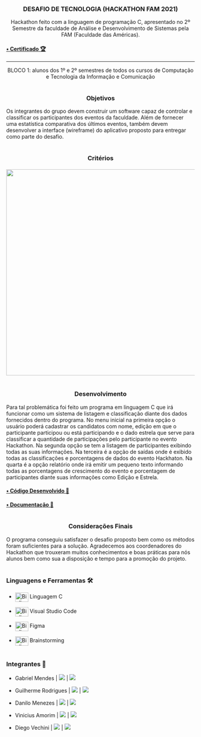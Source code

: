 <div align = "center">
  <h3>
  <b>DESAFIO DE TECNOLOGIA (HACKATHON FAM 2021)</b></br>
  </div>
 <p align="center">Hackathon feito com a linguagem de programação C, apresentado no 2º Semestre da faculdade de Análise e Desenvolvimento de Sistemas pela FAM (Faculdade das Américas).</p>
 <h4><b><a href="https://github.com/Biellms/Hackathon-FAM-2021/blob/main/Documentação/Certificado%20Menção%20Honrosa%20Hackathon.pdf" target="_blank"><p target="blank">• Certificado 🏆</a></b></h3>

<hr>

<p align="center">BLOCO 1: alunos dos 1º e 2º semestres de todos os cursos de Computação e Tecnologia da Informação e Comunicação</p>

#

<div align="center">
  <h3><b>Objetivos</b></h3>
  </div>

Os integrantes do grupo devem construir um software capaz de controlar e classificar os participantes dos eventos da faculdade. Além de fornecer uma estatística comparativa dos últimos eventos, também devem desenvolver a interface (wireframe) do aplicativo proposto para entregar como parte do desafio.

#

<div align="center">
  <p><b><h3>Critérios</b></br></br>
  <img width="550px" src="https://i.imgur.com/bxnIY76.png"/>
  </div>

#

<div align="center">
  <h3><b>Desenvolvimento</b></h3>
  </div>

Para tal problemática foi feito um programa em linguagem C que irá funcionar como um sistema de listagem e classificação diante dos dados fornecidos dentro do programa. No menu inicial na primeira opção o usuário poderá cadastrar os candidatos com nome, edição em que o participante participou ou está participando e o dado estrela que serve para classificar a quantidade de participações pelo participante no evento Hackathon. Na segunda opção se tem a listagem de participantes exibindo todas as suas informações. Na terceira é a opção de saídas onde é exibido todas as classificações e porcentagens de dados do evento Hackhaton. Na quarta é a opção relatório onde irá emitir um pequeno texto informando todas as porcentagens de crescimento do evento e porcentagem de participantes diante suas informações como Edição e Estrela.

<h4><b><a href="https://github.com/Biellms/Hackathon-FAM-2021/blob/main/Desafio.cpp" target="_blank"><p target="_blank">• Código Desenvolvido 📝</a></b></h3>

<h4><b><a href="https://github.com/Biellms/Hackathon-FAM-2021/tree/main/Documentação" target="_blank"><p target="blank">• Documentação 📄</a></b></h3>

#

<div align="center">
  <h3><b>Considerações Finais</b></h3>
  </div>

O programa conseguiu satisfazer o desafio proposto bem como os métodos foram suficientes para a solução. Agradecemos aos coordenadores do Hackathon que trouxeram muitos conhecimentos e boas práticas para nós alunos bem como sua a disposição e tempo para a promoção do projeto.

#

### **Linguagens e Ferramentas** 🛠
- <img align="center" alt="Biell-C" height="25" width="35" src="https://cdn.jsdelivr.net/gh/devicons/devicon/icons/c/c-original.svg"/> Linguagem C 
- <img align="center" alt="Biell-Vscode" height="25" width="35" src="https://cdn.jsdelivr.net/gh/devicons/devicon/icons/vscode/vscode-original.svg"/> Visual Studio Code
- <img align="center" alt="Biell-Figma" height="25" width="35" src="https://cdn.jsdelivr.net/gh/devicons/devicon/icons/figma/figma-original.svg"/> Figma

- <img align="center" alt="Biell-Figma" height="25" width="35" src="https://i.imgur.com/JhA0enO.png"/> Brainstorming

#

### **Integrantes** 🤖

- Gabriel Mendes |  <a href="https://www.linkedin.com/in/gabriel-mendes-0706ab1b8" target="_blank"><img src="https://img.shields.io/badge/-Linkedin-blue" target="_blank"></a> |  <a href="https://github.com/Biellms" target="_blank"><img src="https://img.shields.io/badge/-Github-gray" target="_blank"></a> 
- Guilherme Rodrigues |  <a href="https://www.linkedin.com/in/guilhermedev/" target="_blank"><img src="https://img.shields.io/badge/-Linkedin-blue" target="_blank"></a> |  <a href="https://github.com/GuilhermeRodriguesSantos?tab=repositories" target="_blank"><img src="https://img.shields.io/badge/-Github-gray" target="_blank"></a> 
- Danilo Menezes | <a href="https://www.linkedin.com/in/danilux-design/" target="_blank"><img src="https://img.shields.io/badge/-Linkedin-blue" target="_blank"></a> |  <a href="https://danilux.design" target="_blank"><img src="https://img.shields.io/badge/-Site-gray" target="_blank"></a>
- Vinicius Amorim | <a href="https://www.linkedin.com/in/viniciusamorimsilva/" target="_blank"><img src="https://img.shields.io/badge/-Linkedin-blue" target="_blank"></a> |  <a href="vini.maxamorimsilva@gmail.com" target="_blank"><img src="https://img.shields.io/badge/-Email-gray" target="_blank"></a>

- Diego Vechini | <a href="https://www.linkedin.com/in/diego-vechini-b339b7210/" target="_blank"><img src="https://img.shields.io/badge/-Linkedin-blue" target="_blank"></a> |  <a href="diegovechini16@gmail.com" target="_blank"><img src="https://img.shields.io/badge/-Email-gray" target="_blank"></a>
